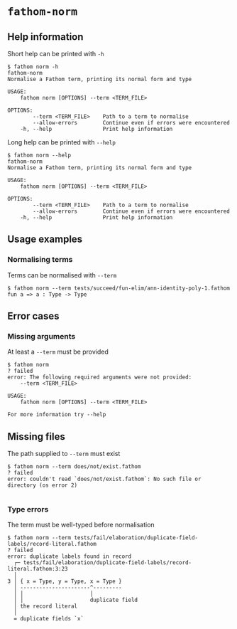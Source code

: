 # `fathom-norm`

## Help information

Short help can be printed with `-h`

```console
$ fathom norm -h
fathom-norm 
Normalise a Fathom term, printing its normal form and type

USAGE:
    fathom norm [OPTIONS] --term <TERM_FILE>

OPTIONS:
        --term <TERM_FILE>    Path to a term to normalise
        --allow-errors        Continue even if errors were encountered
    -h, --help                Print help information

```

Long help can be printed with `--help`

```console
$ fathom norm --help
fathom-norm 
Normalise a Fathom term, printing its normal form and type

USAGE:
    fathom norm [OPTIONS] --term <TERM_FILE>

OPTIONS:
        --term <TERM_FILE>    Path to a term to normalise
        --allow-errors        Continue even if errors were encountered
    -h, --help                Print help information

```

## Usage examples

### Normalising terms

Terms can be normalised with `--term`

```console
$ fathom norm --term tests/succeed/fun-elim/ann-identity-poly-1.fathom
fun a => a : Type -> Type

```

## Error cases

### Missing arguments

At least a `--term` must be provided

```console
$ fathom norm
? failed
error: The following required arguments were not provided:
    --term <TERM_FILE>

USAGE:
    fathom norm [OPTIONS] --term <TERM_FILE>

For more information try --help

```

## Missing files

The path supplied to `--term` must exist

```console
$ fathom norm --term does/not/exist.fathom
? failed
error: couldn't read `does/not/exist.fathom`: No such file or directory (os error 2)


```

### Type errors

The term must be well-typed before normalisation

```console
$ fathom norm --term tests/fail/elaboration/duplicate-field-labels/record-literal.fathom
? failed
error: duplicate labels found in record
  ┌─ tests/fail/elaboration/duplicate-field-labels/record-literal.fathom:3:23
  │
3 │ { x = Type, y = Type, x = Type }
  │ ----------------------^---------
  │ │                     │
  │ │                     duplicate field
  │ the record literal
  │
  = duplicate fields `x`


```
